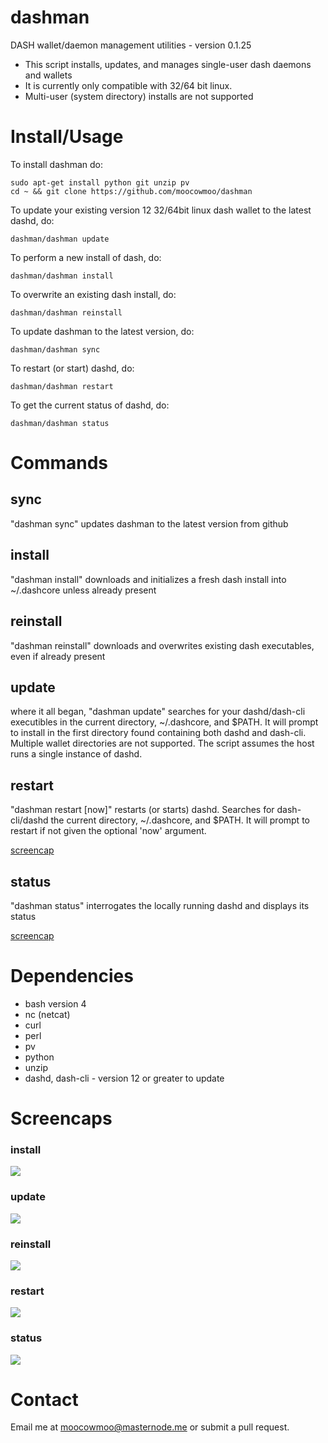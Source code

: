 # dashman

DASH wallet/daemon management utilities - version 0.1.25

* This script installs, updates, and manages single-user dash daemons and wallets
* It is currently only compatible with 32/64 bit linux.
* Multi-user (system directory) installs are not supported

# Install/Usage

To install dashman do:

    sudo apt-get install python git unzip pv
    cd ~ && git clone https://github.com/moocowmoo/dashman

To update your existing version 12 32/64bit linux dash wallet to the latest
dashd, do:

    dashman/dashman update

To perform a new install of dash, do:

    dashman/dashman install

To overwrite an existing dash install, do:

    dashman/dashman reinstall

To update dashman to the latest version, do:

    dashman/dashman sync

To restart (or start) dashd, do:

    dashman/dashman restart

To get the current status of dashd, do:

    dashman/dashman status


# Commands

## sync

"dashman sync" updates dashman to the latest version from github

## install

"dashman install" downloads and initializes a fresh dash install into ~/.dashcore
unless already present

## reinstall

"dashman reinstall" downloads and overwrites existing dash executables, even if
already present

## update

where it all began, "dashman update" searches for your dashd/dash-cli
executibles in the current directory, ~/.dashcore, and $PATH.  It will prompt
to install in the first directory found containing both dashd and dash-cli.
Multiple wallet directories are not supported. The script assumes the host runs
a single instance of dashd.

## restart

"dashman restart [now]" restarts (or starts) dashd. Searches for dash-cli/dashd
the current directory, ~/.dashcore, and $PATH. It will prompt to restart if not
given the optional 'now' argument.

<a href="#restart-1">screencap</a>

## status

"dashman status" interrogates the locally running dashd and displays its status

<a href="#status-1">screencap</a>

# Dependencies

* bash version 4
* nc (netcat)
* curl
* perl
* pv
* python
* unzip
* dashd, dash-cli - version 12 or greater to update

# Screencaps

### install

<img src="https://raw.githubusercontent.com/moocowmoo/dashman/master/screencaps/dashman_0.1-install.png">

### update

<img src="https://raw.githubusercontent.com/moocowmoo/dashman/master/screencaps/dashman_0.1-update.png">

### reinstall

<img src="https://raw.githubusercontent.com/moocowmoo/dashman/master/screencaps/dashman_0.1-reinstall.png">

### restart

<img src="https://raw.githubusercontent.com/moocowmoo/dashman/master/screencaps/dashman_0.1-restart.png">

### status

<img src="https://raw.githubusercontent.com/moocowmoo/dashman/master/screencaps/dashman_0.1-status.png">

# Contact

Email me at moocowmoo@masternode.me or submit a pull request.
